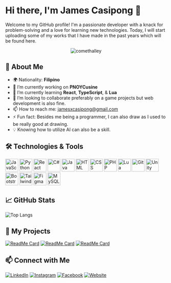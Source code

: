 # Hi there, I'm James Casipong 👋

Welcome to my GitHub profile! I'm a passionate developer with a knack for problem-solving and a love for learning new technologies. Today, I will start uploading some of my works that I have made in the past years which will be found here.

<p align="center"> <img src="https://komarev.com/ghpvc/?username=jamescasipong&label=Profile%20views&color=0e75b6&style=flat" alt="comethalley" /> </p>

## 🚀 About Me

- 🌍 Nationality: **Filipino**
- 🔭 I’m currently working on **PNOYCusine**
- 🌱 I’m currently learning **React**, **TypeScript**, & **Lua**
- 👯 I’m looking to collaborate preferably on a game projects but web development is also fine.
- 📫 How to reach me: jamesxcasipong@gmail.com
- ⚡ Fun fact: Besides me being a programmer, I can also draw as I used to be really good at drawing.
- 💡 Knowing how to utilize AI can also be a skill.

## 🛠️ Technologies & Tools

<p align="left">
  <img src="https://img.icons8.com/color/48/000000/javascript.png" alt="JavaScript" height="40"/>
  <img src="https://img.icons8.com/color/48/000000/python.png" alt="Python" height="40"/>
  <img src="https://img.icons8.com/color/48/000000/react-native.png" alt="React" height="40"/>
  <img src="https://img.icons8.com/color/48/000000/c-sharp-logo.png" alt="C#" height="40"/>
  <img src="https://img.icons8.com/color/48/000000/java-coffee-cup-logo.png" alt="Java" height="40"/>
  <img src="https://img.icons8.com/color/48/000000/html-5.png" alt="HTML" height="40"/>
  <img src="https://img.icons8.com/color/48/000000/css3.png" alt="CSS" height="40"/>
  <img src="https://img.icons8.com/officel/48/000000/php-logo.png" alt="PHP" height="40"/>
  <img src="https://simpleicons.org/icons/lua.svg" alt="Lua" height="40"/>
  <img src="https://img.icons8.com/color/48/000000/git.png" alt="Git" height="40"/>
  <img src="https://img.icons8.com/ios/50/000000/unity.png" alt="Unity" height="40"/>
  <img src="https://img.icons8.com/color/48/000000/bootstrap.png" alt="Bootstrap" height="40"/>
  <img src="https://img.icons8.com/color/48/000000/tailwind_css.png" alt="Tailwind CSS" height="40"/>
  <img src="https://img.icons8.com/color/48/000000/figma--v1.png" alt="Figma" height="40"/>
  <img src="https://img.icons8.com/color/48/000000/mysql-logo.png" alt="MySQL" height="40"/>
</p>

## 📈 GitHub Stats

<!--![James Casipong's GitHub stats](https://github-readme-stats.vercel.app/api?username=jamescasipong&show_icons=true&theme=radical)<br>-->
![Top Langs](https://github-readme-stats.vercel.app/api/top-langs/?username=jamescasipong&layout=donut&theme=radical)

## 📌 My Projects

[![ReadMe Card](https://github-readme-stats.vercel.app/api/pin/?username=jamescasipong&repo=Touch-Me-Not-2D-RPG&theme=radical)](https://github.com/jamescasipong/Touch-Me-Not-2D-RPG)
[![ReadMe Card](https://github-readme-stats.vercel.app/api/pin/?username=jamescasipong&repo=hydrogen-template&theme=radical)](https://github.com/jamescasipong/hydrogen-template)
[![ReadMe Card](https://github-readme-stats.vercel.app/api/pin/?username=jamescasipong&repo=The-Sisig-Spot-Website&theme=radical)](https://github.com/jamescasipong/The-Sisig-Spot-Website)


## 📫 Connect with Me

[![LinkedIn](https://img.icons8.com/color/48/000000/linkedin.png)](https://www.linkedin.com/in/james-casipong-65ba90244)
[![Instagram](https://img.icons8.com/color/48/000000/instagram-new.png)](https://instagram.com/airisuuuuu)
[![Facebook](https://img.icons8.com/color/48/000000/facebook-new.png)](https://facebook.com/casipongjames15)
[![Website](https://img.icons8.com/color/48/000000/domain.png)](https://jamesduruin.netlify.app)
